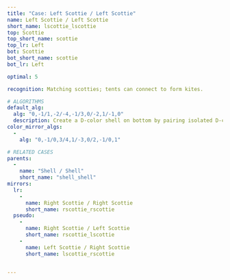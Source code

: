 ```yaml
---
title: "Case: Left Scottie / Left Scottie"
name: Left Scottie / Left Scottie
short_name: lscottie_lscottie
top: Scottie
top_short_name: scottie
top_lr: Left
bot: Scottie
bot_short_name: scottie
bot_lr: Left

optimal: 5

recognition: Matching scotties; tents can connect to form kites.

# ALGORITHMS
default_alg:
  alg: "0,-1/1,-2/-4,-1/3,0/-2,1/-1,0"
  description: Create a D-color shell on bottom by pairing isolated D-color corner on top with D-color tent on bottom.
color_mirror_algs:
  -
    alg: "0,-1/0,3/4,1/-3,0/2,-1/0,1"

# RELATED CASES
parents:
  -
    name: "Shell / Shell"
    short_name: "shell_shell"
mirrors:
  lr:
    -
      name: Right Scottie / Right Scottie
      short_name: rscottie_rscottie
  pseudo:
    -
      name: Right Scottie / Left Scottie
      short_name: rscottie_lscottie
    -
      name: Left Scottie / Right Scottie
      short_name: lscottie_rscottie


---
```



